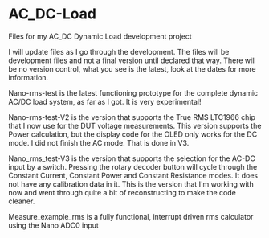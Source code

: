 # AC_DC-Load
Files for my AC_DC Dynamic Load development project

I will update files as I go through the development.
The files will be development files and not a final version until declared that way.
There will be no version control, what you see is the latest, look at the dates for more information.

Nano-rms-test is the latest functioning prototype for the complete dynamic AC/DC load system, as far as I got. It is very experimental!

Nano-rms-test-V2 is the version that supports the True RMS LTC1966 chip that I now use for the DUT voltage measurements. This version supports the Power calculation, but the display code for the OLED only works for the DC mode. I did not finish the AC mode. That is done in V3.

Nano_rms_test-V3 is the version that supports the selection for the AC-DC input by a switch. Pressing the rotary decoder button will cycle through the Constant Current, Constant Power and Constant Resistance modes. It does not have any calibration data in it. This is the version that I'm working with now and went through quite a bit of reconstructing to make the code cleaner.

Measure_example_rms is a fully functional, interrupt driven rms calculator using the Nano ADC0 input
